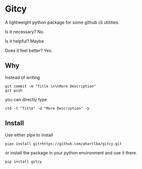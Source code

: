 # Gitcy

A lightweight python package for some github cli utilities.

Is it necessary? No.

Is it helpful? Maybe.

Does it feel better? Yes.

## Why

Instead of writing

```shell
git commit -m "Title \n\nMore Description"
git push
```

you can directly type

```shell
ctd -t "Title" -d "More Description" -p
```

## Install

Use either pipx to install

```shell
pipx install git+https://github.com/ahartlba/gitcy.git
```

or install the package in your python environment and use it there.

```shell
pip install gitcy
```
